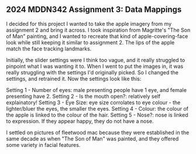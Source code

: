 
## 2024 MDDN342 Assignment 3: Data Mappings


I decided for this project I wanted to take the apple imagery from my assignment 2 and bring it across. I took inspiration from Magritte's "The Son of Man" painting, and I wanted to recreate that kind of apple-covering-face look while still keeping it similar to assignment 2. The lips of the apple match the face tracking landmarks. 

Initially, the slider settings were I think too vague, and it really struggled to pinpoint what I was wanting it to. When I went to put the images in, it was really struggling with the settings I'd originally picked. So I changed the settings, and retrained it. Now the settings look like this:

Setting 1 - Number of eyes: male presenting people have 1 eye, and female presenting have 2.
Setting 2 - Is the mouth open?: relatively self explainatory!
Setting 3 - Eye Size: eye size corrolates to eye colour - the lighter/bluer the eyes, the smaller the eyes.
Setting 4 - Colour: the colour of the apple is linked to the colour of the hair. 
Setting 5 - Nose?: nose is linked to expression. If they appear happy, they do not have a nose. 

I settled on pictures of fleetwood mac because they were established in the same decade as when "The Son of Man" was painted, and they offered some variety in facial features. 




